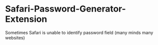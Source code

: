# Safari-Password-Generator-Extension

Sometimes Safari is unable to identify password field (many minds many websites) 